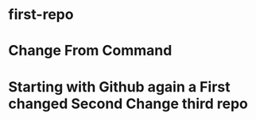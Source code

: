 # first-repo
<h1>Change From Command<h1>
Starting with Github
again a First changed
Second Change
third repo

